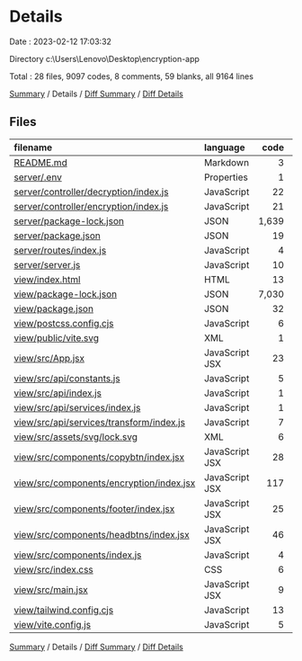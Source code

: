 # Details

Date : 2023-02-12 17:03:32

Directory c:\\Users\\Lenovo\\Desktop\\encryption-app

Total : 28 files,  9097 codes, 8 comments, 59 blanks, all 9164 lines

[Summary](results.md) / Details / [Diff Summary](diff.md) / [Diff Details](diff-details.md)

## Files
| filename | language | code | comment | blank | total |
| :--- | :--- | ---: | ---: | ---: | ---: |
| [README.md](/README.md) | Markdown | 3 | 0 | 2 | 5 |
| [server/.env](/server/.env) | Properties | 1 | 3 | 0 | 4 |
| [server/controller/decryption/index.js](/server/controller/decryption/index.js) | JavaScript | 22 | 0 | 6 | 28 |
| [server/controller/encryption/index.js](/server/controller/encryption/index.js) | JavaScript | 21 | 0 | 8 | 29 |
| [server/package-lock.json](/server/package-lock.json) | JSON | 1,639 | 0 | 1 | 1,640 |
| [server/package.json](/server/package.json) | JSON | 19 | 0 | 1 | 20 |
| [server/routes/index.js](/server/routes/index.js) | JavaScript | 4 | 0 | 1 | 5 |
| [server/server.js](/server/server.js) | JavaScript | 10 | 3 | 4 | 17 |
| [view/index.html](/view/index.html) | HTML | 13 | 0 | 1 | 14 |
| [view/package-lock.json](/view/package-lock.json) | JSON | 7,030 | 0 | 1 | 7,031 |
| [view/package.json](/view/package.json) | JSON | 32 | 0 | 1 | 33 |
| [view/postcss.config.cjs](/view/postcss.config.cjs) | JavaScript | 6 | 0 | 1 | 7 |
| [view/public/vite.svg](/view/public/vite.svg) | XML | 1 | 0 | 0 | 1 |
| [view/src/App.jsx](/view/src/App.jsx) | JavaScript JSX | 23 | 0 | 4 | 27 |
| [view/src/api/constants.js](/view/src/api/constants.js) | JavaScript | 5 | 0 | 2 | 7 |
| [view/src/api/index.js](/view/src/api/index.js) | JavaScript | 1 | 0 | 0 | 1 |
| [view/src/api/services/index.js](/view/src/api/services/index.js) | JavaScript | 1 | 0 | 0 | 1 |
| [view/src/api/services/transform/index.js](/view/src/api/services/transform/index.js) | JavaScript | 7 | 0 | 3 | 10 |
| [view/src/assets/svg/lock.svg](/view/src/assets/svg/lock.svg) | XML | 6 | 0 | 0 | 6 |
| [view/src/components/copybtn/index.jsx](/view/src/components/copybtn/index.jsx) | JavaScript JSX | 28 | 0 | 5 | 33 |
| [view/src/components/encryption/index.jsx](/view/src/components/encryption/index.jsx) | JavaScript JSX | 117 | 0 | 6 | 123 |
| [view/src/components/footer/index.jsx](/view/src/components/footer/index.jsx) | JavaScript JSX | 25 | 0 | 3 | 28 |
| [view/src/components/headbtns/index.jsx](/view/src/components/headbtns/index.jsx) | JavaScript JSX | 46 | 0 | 3 | 49 |
| [view/src/components/index.js](/view/src/components/index.js) | JavaScript | 4 | 0 | 1 | 5 |
| [view/src/index.css](/view/src/index.css) | CSS | 6 | 0 | 1 | 7 |
| [view/src/main.jsx](/view/src/main.jsx) | JavaScript JSX | 9 | 0 | 2 | 11 |
| [view/tailwind.config.cjs](/view/tailwind.config.cjs) | JavaScript | 13 | 1 | 0 | 14 |
| [view/vite.config.js](/view/vite.config.js) | JavaScript | 5 | 1 | 2 | 8 |

[Summary](results.md) / Details / [Diff Summary](diff.md) / [Diff Details](diff-details.md)
